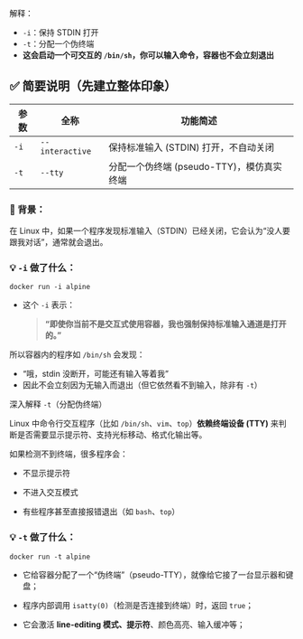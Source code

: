 解释：
- `-i`：保持 STDIN 打开
- `-t`：分配一个伪终端
- **这会启动一个可交互的 `/bin/sh`，你可以输入命令，容器也不会立刻退出**


## ✅ 简要说明（先建立整体印象）

|参数|全称|功能简述|
|---|---|---|
|`-i`|`--interactive`|保持标准输入 (STDIN) 打开，不自动关闭|
|`-t`|`--tty`|分配一个伪终端 (pseudo-TTY)，模仿真实终端|

### 🌱 背景：

在 Linux 中，如果一个程序发现标准输入（STDIN）已经关闭，它会认为“没人要跟我对话”，通常就会退出。

### 💡 `-i` 做了什么：

`docker run -i alpine`

- 这个 `-i` 表示：
    
    > **“即使你当前不是交互式使用容器，我也强制保持标准输入通道是打开的。”**

所以容器内的程序如 `/bin/sh` 会发现：
- “哦，stdin 没断开，可能还有输入等着我”
- 因此不会立刻因为无输入而退出（但它依然看不到输入，除非有 `-t`）

深入解释 `-t`（分配伪终端）

Linux 中命令行交互程序（比如 `/bin/sh`、`vim`、`top`）**依赖终端设备 (TTY)** 来判断是否需要显示提示符、支持光标移动、格式化输出等。

如果检测不到终端，很多程序会：

- 不显示提示符
    
- 不进入交互模式
    
- 有些程序甚至直接报错退出（如 `bash`、`top`）

### 💡 `-t` 做了什么：

`docker run -t alpine`

- 它给容器分配了一个“伪终端”（pseudo-TTY），就像给它接了一台显示器和键盘；
    
- 程序内部调用 `isatty(0)`（检测是否连接到终端）时，返回 `true`；
    
- 它会激活 **line-editing 模式、提示符**、颜色高亮、输入缓冲等；
